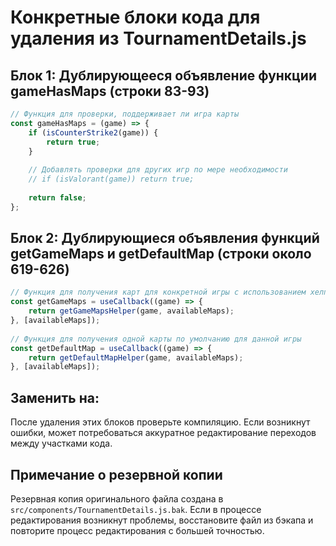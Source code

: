 # Конкретные блоки кода для удаления из TournamentDetails.js

## Блок 1: Дублирующееся объявление функции gameHasMaps (строки 83-93)

```javascript
// Функция для проверки, поддерживает ли игра карты
const gameHasMaps = (game) => {
    if (isCounterStrike2(game)) {
        return true;
    }
    
    // Добавлять проверки для других игр по мере необходимости
    // if (isValorant(game)) return true;
    
    return false;
};
```

## Блок 2: Дублирующиеся объявления функций getGameMaps и getDefaultMap (строки около 619-626)

```javascript
// Функция для получения карт для конкретной игры с использованием хелпера
const getGameMaps = useCallback((game) => {
    return getGameMapsHelper(game, availableMaps);
}, [availableMaps]);
    
// Функция для получения одной карты по умолчанию для данной игры
const getDefaultMap = useCallback((game) => {
    return getDefaultMapHelper(game, availableMaps);
}, [availableMaps]);
```

## Заменить на:

После удаления этих блоков проверьте компиляцию. Если возникнут ошибки, может потребоваться аккуратное редактирование переходов между участками кода.

## Примечание о резервной копии

Резервная копия оригинального файла создана в `src/components/TournamentDetails.js.bak`. Если в процессе редактирования возникнут проблемы, восстановите файл из бэкапа и повторите процесс редактирования с большей точностью. 